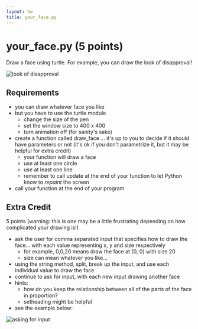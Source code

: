 ```yaml
---
layout: hw
title: your_face.py
---
```


your_face.py (5 points)
=====
Draw a face using turtle. For example, you can draw the look of disapproval!

![look of disapproval](http://foureyes.github.io/csci-ua.0002-fall2015-010/resources/img/turtle/your_face.png)

Requirements
-----

* you can draw whatever face you like
* but you have to use the turtle module
    * change the size of the pen 
    * set the window size to 400 x 400
    * turn animation off (for sanity's sake)
* create a function called draw_face ... it's up to you to decide if it should have parameters or not (it's ok if you don't parametrize it, but it may be helpful for extra credit)
    * your function will draw a face
    * use at least one circle
    * use at least one line
    * remember to call update at the end of your function to let Python know to _repaint_ the screen
* call your function at the end of your program

Extra Credit
-----
5 points (warning: this is one may be a little frustrating depending on how complicated your drawing is!)

* ask the user for comma separated input that specifies how to draw the face... with each value representing x, y and size respectively
    * for example, 0,0,20 means draw the face at (0, 0) with size 20
    * size can mean whatever you like... 
* using the string method, split, break up the input, and use each individual value to draw the face
* continue to ask for input, with each new input drawing another face
* hints:
    * how do you keep the relationship between all of the parts of the face in proportion?
    * setheading might be helpful
* see the example below:

![asking for input](http://foureyes.github.io/csci-ua.0002-fall2015-010/resources/img/turtle/your_face_ec.gif)

